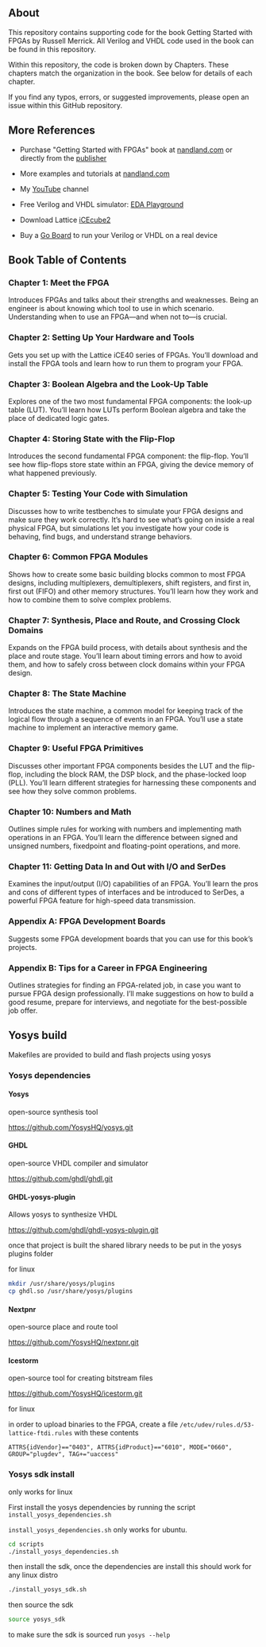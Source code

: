 ## About

This repository contains supporting code for the book Getting Started with FPGAs by Russell Merrick. All Verilog and VHDL code used in the book can be found in this repository. 

Within this repository, the code is broken down by Chapters. These chapters match the organization in the book. See below for details of each chapter.

If you find any typos, errors, or suggested improvements, please open an issue within this GitHub repository.

## More References

- Purchase "Getting Started with FPGAs" book at [nandland.com](https://nandland.com) or directly from the [publisher](https://nostarch.com/gettingstartedwithfpgas)

- More examples and tutorials at [nandland.com](https://nandland.com)

- My [YouTube](https://youtube.com/c/nandland) channel

- Free Verilog and VHDL simulator: [EDA Playground](https://edaplayground.com)

- Download Lattice [iCEcube2](https://www.latticesemi.com/iCEcube2)

- Buy a [Go Board](https://nandland.com/the-go-board) to run your Verilog or VHDL on a real device

## Book Table of Contents

### Chapter 1: Meet the FPGA

Introduces FPGAs and talks about their strengths and weaknesses. Being an engineer is about knowing which tool to use in which scenario. Understanding when to use an FPGA—and when not to—is crucial.

### Chapter 2: Setting Up Your Hardware and Tools

Gets you set up with the Lattice iCE40 series of FPGAs. You’ll download and install the FPGA tools and learn how to run them to program your FPGA. 

### Chapter 3: Boolean Algebra and the Look-Up Table

Explores one of the two most fundamental FPGA components: the look-up table (LUT). You’ll learn how LUTs perform Boolean algebra and take the place of dedicated logic gates.

### Chapter 4: Storing State with the Flip-Flop

Introduces the second fundamental FPGA component: the flip-flop. You’ll see how flip-flops store state within an FPGA, giving the device memory of what happened previously.

### Chapter 5: Testing Your Code with Simulation

Discusses how to write testbenches to simulate your FPGA designs and make sure they work correctly. It’s hard to see what’s going on inside a real physical FPGA, but simulations let you investigate how your code is behaving, find bugs, and understand strange behaviors. 

### Chapter 6: Common FPGA Modules 

Shows how to create some basic building blocks common to most FPGA designs, including multiplexers, demultiplexers, shift registers, and first in, first out (FIFO) and other memory structures. You’ll learn how they work and how to combine them to solve complex problems.

### Chapter 7: Synthesis, Place and Route, and Crossing Clock Domains

Expands on the FPGA build process, with details about synthesis and the place and route stage. You’ll learn about timing errors and how to avoid them, and how to safely cross between clock domains within your FPGA design.

### Chapter 8: The State Machine 

Introduces the state machine, a common model for keeping track of the logical flow through a sequence of events in an FPGA. You’ll use a state machine to implement an interactive memory game. 

### Chapter 9: Useful FPGA Primitives

Discusses other important FPGA components besides the LUT and the flip-flop, including the block RAM, the DSP block, and the phase-locked loop (PLL). You’ll learn different strategies for harnessing these components and see how they solve common problems.

### Chapter 10: Numbers and Math

Outlines simple rules for working with numbers and implementing math operations in an FPGA. You’ll learn the difference between signed and unsigned numbers, fixedpoint and floating-point operations, and more.

### Chapter 11: Getting Data In and Out with I/O and SerDes 

Examines the input/output (I/O) capabilities of an FPGA. You’ll learn the pros and cons of different types of interfaces and be introduced to SerDes, a powerful FPGA feature for high-speed data transmission.

### Appendix A: FPGA Development Boards

Suggests some FPGA development boards that you can use for this book’s projects. 

### Appendix B: Tips for a Career in FPGA Engineering

Outlines strategies for finding an FPGA-related job, in case you want to pursue FPGA design professionally. I’ll make suggestions on how to build a good resume, prepare for interviews, and negotiate for the best-possible job offer.

## Yosys build

Makefiles are provided to build and flash projects using yosys

### Yosys dependencies

#### Yosys

open-source synthesis tool

https://github.com/YosysHQ/yosys.git

#### GHDL

open-source VHDL compiler and simulator

https://github.com/ghdl/ghdl.git

#### GHDL-yosys-plugin

Allows yosys to synthesize VHDL

https://github.com/ghdl/ghdl-yosys-plugin.git

once that project is built the shared library needs to be put in the yosys plugins folder

for linux

```bash
mkdir /usr/share/yosys/plugins
cp ghdl.so /usr/share/yosys/plugins
```

#### Nextpnr

open-source place and route tool

https://github.com/YosysHQ/nextpnr.git

#### Icestorm

open-source tool for creating bitstream files

https://github.com/YosysHQ/icestorm.git

for linux

in order to upload binaries to the FPGA, create a file `/etc/udev/rules.d/53-lattice-ftdi.rules` with these contents

```text
ATTRS{idVendor}=="0403", ATTRS{idProduct}=="6010", MODE="0660", GROUP="plugdev", TAG+="uaccess"
```

### Yosys sdk install

only works for linux

First install the yosys dependencies by running the script `install_yosys_dependencies.sh`

`install_yosys_dependencies.sh` only works for ubuntu.

```bash
cd scripts
./install_yosys_dependencies.sh
```

then install the sdk, once the dependencies are install this should work for any linux distro

```bash
./install_yosys_sdk.sh
```

then source the sdk

```bash
source yosys_sdk
```

to make sure the sdk is sourced run `yosys --help`
